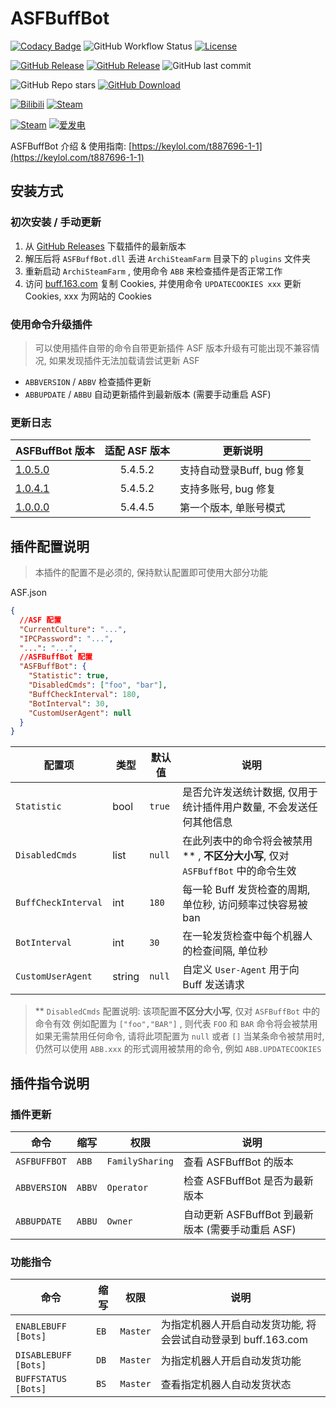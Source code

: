# ASFBuffBot

[![Codacy Badge](https://app.codacy.com/project/badge/Grade/45b50288f8b14ebda915ed89e0382648)](https://www.codacy.com/gh/chr233/ASFBuffBot/dashboard)
![GitHub Workflow Status](https://img.shields.io/github/actions/workflow/status/chr233/ASFBuffBot/autobuild.yml?logo=github)
[![License](https://img.shields.io/github/license/chr233/ASFBuffBot?logo=apache)](https://github.com/chr233/ASFBuffBot/blob/master/license)

[![GitHub Release](https://img.shields.io/github/v/release/chr233/ASFBuffBot?logo=github)](https://github.com/chr233/ASFBuffBot/releases)
[![GitHub Release](https://img.shields.io/github/v/release/chr233/ASFBuffBot?include_prereleases&label=pre-release&logo=github)](https://github.com/chr233/ASFBuffBot/releases)
![GitHub last commit](https://img.shields.io/github/last-commit/chr233/ASFBuffBot?logo=github)

![GitHub Repo stars](https://img.shields.io/github/stars/chr233/ASFBuffBot?logo=github)
[![GitHub Download](https://img.shields.io/github/downloads/chr233/ASFBuffBot/total?logo=github)](https://img.shields.io/github/v/release/chr233/ASFBuffBot)

[![Bilibili](https://img.shields.io/badge/bilibili-Chr__-00A2D8.svg?logo=bilibili)](https://space.bilibili.com/5805394)
[![Steam](https://img.shields.io/badge/steam-Chr__-1B2838.svg?logo=steam)](https://steamcommunity.com/id/Chr_)

[![Steam](https://img.shields.io/badge/steam-donate-1B2838.svg?logo=steam)](https://steamcommunity.com/tradeoffer/new/?partner=221260487&token=xgqMgL-i)
[![爱发电](https://img.shields.io/badge/爱发电-chr__-ea4aaa.svg?logo=github-sponsors)](https://afdian.net/@chr233)

ASFBuffBot 介绍 & 使用指南: [https://keylol.com/t887696-1-1](https://keylol.com/t887696-1-1)

## 安装方式

### 初次安装 / 手动更新

1. 从 [GitHub Releases](https://github.com/chr233/ASFBuffBot/releases) 下载插件的最新版本
2. 解压后将 `ASFBuffBot.dll` 丢进 `ArchiSteamFarm` 目录下的 `plugins` 文件夹
3. 重新启动 `ArchiSteamFarm` , 使用命令 `ABB` 来检查插件是否正常工作
4. 访问 [buff.163.com](https://buff.163.com) 复制 Cookies, 并使用命令 `UPDATECOOKIES xxx` 更新 Cookies, xxx 为网站的 Cookies

### 使用命令升级插件

> 可以使用插件自带的命令自带更新插件
> ASF 版本升级有可能出现不兼容情况, 如果发现插件无法加载请尝试更新 ASF

- `ABBVERSION` / `ABBV` 检查插件更新
- `ABBUPDATE` / `ABBU` 自动更新插件到最新版本 (需要手动重启 ASF)

### 更新日志

| ASFBuffBot 版本                                                      | 适配 ASF 版本 | 更新说明               |
| -------------------------------------------------------------------- | :-----------: | ---------------------- |
| [1.0.5.0](https://github.com/chr233/ASFBuffBot/releases/tag/1.0.8.0) |    5.4.5.2    | 支持自动登录Buff, bug 修复   |
| [1.0.4.1](https://github.com/chr233/ASFBuffBot/releases/tag/1.0.4.1) |    5.4.5.2    | 支持多账号, bug 修复   |
| [1.0.0.0](https://github.com/chr233/ASFBuffBot/releases/tag/1.0.0.0) |    5.4.4.5    | 第一个版本, 单账号模式 |

## 插件配置说明

> 本插件的配置不是必须的, 保持默认配置即可使用大部分功能

ASF.json

```json
{
  //ASF 配置
  "CurrentCulture": "...",
  "IPCPassword": "...",
  "...": "...",
  //ASFBuffBot 配置
  "ASFBuffBot": {
    "Statistic": true,
    "DisabledCmds": ["foo", "bar"],
    "BuffCheckInterval": 180,
    "BotInterval": 30,
    "CustomUserAgent": null
  }
}
```

| 配置项              | 类型   | 默认值 | 说明                                                                              |
| ------------------- | ------ | ------ | --------------------------------------------------------------------------------- |
| `Statistic`         | bool   | `true` | 是否允许发送统计数据, 仅用于统计插件用户数量, 不会发送任何其他信息                |
| `DisabledCmds`      | list   | `null` | 在此列表中的命令将会被禁用\*\* , **不区分大小写**, 仅对 `ASFBuffBot` 中的命令生效 |
| `BuffCheckInterval` | int    | `180`  | 每一轮 Buff 发货检查的周期, 单位秒, 访问频率过快容易被 ban                        |
| `BotInterval`       | int    | `30`   | 在一轮发货检查中每个机器人的检查间隔, 单位秒                                      |
| `CustomUserAgent`   | string | `null` | 自定义 `User-Agent` 用于向 Buff 发送请求                                          |

> \*\* `DisabledCmds` 配置说明: 该项配置**不区分大小写**, 仅对 `ASFBuffBot` 中的命令有效
> 例如配置为 `["foo","BAR"]` , 则代表 `FOO` 和 `BAR` 命令将会被禁用
> 如果无需禁用任何命令, 请将此项配置为 `null` 或者 `[]`
> 当某条命令被禁用时, 仍然可以使用 `ABB.xxx` 的形式调用被禁用的命令, 例如 `ABB.UPDATECOOKIES`

## 插件指令说明

### 插件更新

| 命令         | 缩写   | 权限            | 说明                                              |
| ------------ | ------ | --------------- | ------------------------------------------------- |
| `ASFBUFFBOT` | `ABB`  | `FamilySharing` | 查看 ASFBuffBot 的版本                            |
| `ABBVERSION` | `ABBV` | `Operator`      | 检查 ASFBuffBot 是否为最新版本                    |
| `ABBUPDATE`  | `ABBU` | `Owner`         | 自动更新 ASFBuffBot 到最新版本 (需要手动重启 ASF) |

### 功能指令

| 命令                 | 缩写 | 权限     | 说明                                                          |
| -------------------- | ---- | -------- | ------------------------------------------------------------- |
| `ENABLEBUFF [Bots]`  | `EB` | `Master` | 为指定机器人开启自动发货功能, 将会尝试自动登录到 buff.163.com |
| `DISABLEBUFF [Bots]` | `DB` | `Master` | 为指定机器人开启自动发货功能                                  |
| `BUFFSTATUS [Bots]`  | `BS` | `Master` | 查看指定机器人自动发货状态                                    |

